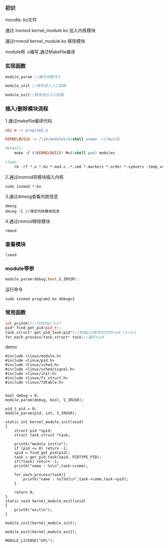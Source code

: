 

### 初识

moudle: ko文件

通过 insmod kernel_module.ko 加入内核模块

通过rmmod kernel_module.ko 移除模块

module用 .c编写,通过Makefile编译

### 实现函数

```c++
module_param //模块参数传入

module_init	//模块进入入口函数

module_exit//模块退出入口函数
```

### 插入/删除模块流程

1.通过makefile编译代码

```makefile
obj-m := program2.o

KERNELBUILD := /lib/modules/$(shell uname -r)/build

default:
	make -C $(KERNELBUILD) M=$(shell pwd) modules

clean:
	rm -rf *.o *.ko *.mod.c .*.cmd *.markers *.order *.symvers .temp_versions
```

2.通过insmod将模块插入内核

```shell 
sudo insmod *.ko
```

3.通过dmesg查看内核信息

```shell
dmesg
dmseg -C //清空内核模块信息
```

4.通过rmmod移除模块

```shell
rmmod
```

### 查看模块

```
lsmod
```

### module带参

```c++
module_param(debug,bool,S_IRUSR);
```

运行命令

```shell
sudo insmod program2.ko debug=1
```



### 常用函数

```c++
int printk()//内核的printf
pid* find_get_pid(pid_t);
task_struct* get_pid_task(pid*)//根据pid拿到对应的task_struct
for_each_process(task_struct* task)//遍历task

```

demo

```
#include <linux/module.h>
#include <linux/pid.h>
#include <linux/sched.h>
#include <linux/sched/signal.h>
#include <linux/init.h>
#include <linux/fs_struct.h>
#include <linux/fdtable.h>


bool debug = 0;
module_param(debug, bool, S_IRUSR);

pid_t pid = 0;
module_param(pid, int, S_IRUSR);

static int kernel_module_init(void)
{
    struct pid *spid;
    struct task_struct *task;

    printk("module init\n");
    if (pid <= 0) return -1;
    spid = find_get_pid(pid);
    task = get_pid_task(spid, PIDTYPE_PID);
    if(!task) return -1;
    printk("name : %s\n",task->comm);

    for_each_process(task){
        printk("name : %s[%d]\n",task->comm,task->pid);
    }

    return 0;
}
static void kernel_module_exit(void)
{
    printk("exit\n");
}

module_init(kernel_module_init);

module_exit(kernel_module_exit);

MODULE_LICENSE("GPL");
```



